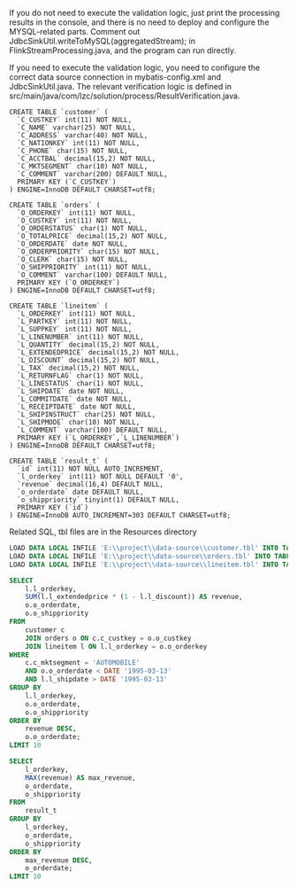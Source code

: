 If you do not need to execute the validation logic, just print the processing results in the console, and there is no need to deploy and configure the MYSQL-related parts.
Comment out JdbcSinkUtil.writeToMySQL(aggregatedStream); in FlinkStreamProcessing.java, and the program can run directly.

If you need to execute the validation logic, you need to configure the correct data source connection in mybatis-config.xml and JdbcSinkUtil.java.
The relevant verification logic is defined in src/main/java/com/lzc/solution/process/ResultVerification.java.

```MySQL
CREATE TABLE `customer` (
  `C_CUSTKEY` int(11) NOT NULL,
  `C_NAME` varchar(25) NOT NULL,
  `C_ADDRESS` varchar(40) NOT NULL,
  `C_NATIONKEY` int(11) NOT NULL,
  `C_PHONE` char(15) NOT NULL,
  `C_ACCTBAL` decimal(15,2) NOT NULL,
  `C_MKTSEGMENT` char(10) NOT NULL,
  `C_COMMENT` varchar(200) DEFAULT NULL,
  PRIMARY KEY (`C_CUSTKEY`)
) ENGINE=InnoDB DEFAULT CHARSET=utf8;

CREATE TABLE `orders` (
  `O_ORDERKEY` int(11) NOT NULL,
  `O_CUSTKEY` int(11) NOT NULL,
  `O_ORDERSTATUS` char(1) NOT NULL,
  `O_TOTALPRICE` decimal(15,2) NOT NULL,
  `O_ORDERDATE` date NOT NULL,
  `O_ORDERPRIORITY` char(15) NOT NULL,
  `O_CLERK` char(15) NOT NULL,
  `O_SHIPPRIORITY` int(11) NOT NULL,
  `O_COMMENT` varchar(100) DEFAULT NULL,
  PRIMARY KEY (`O_ORDERKEY`)
) ENGINE=InnoDB DEFAULT CHARSET=utf8;

CREATE TABLE `lineitem` (
  `L_ORDERKEY` int(11) NOT NULL,
  `L_PARTKEY` int(11) NOT NULL,
  `L_SUPPKEY` int(11) NOT NULL,
  `L_LINENUMBER` int(11) NOT NULL,
  `L_QUANTITY` decimal(15,2) NOT NULL,
  `L_EXTENDEDPRICE` decimal(15,2) NOT NULL,
  `L_DISCOUNT` decimal(15,2) NOT NULL,
  `L_TAX` decimal(15,2) NOT NULL,
  `L_RETURNFLAG` char(1) NOT NULL,
  `L_LINESTATUS` char(1) NOT NULL,
  `L_SHIPDATE` date NOT NULL,
  `L_COMMITDATE` date NOT NULL,
  `L_RECEIPTDATE` date NOT NULL,
  `L_SHIPINSTRUCT` char(25) NOT NULL,
  `L_SHIPMODE` char(10) NOT NULL,
  `L_COMMENT` varchar(100) DEFAULT NULL,
  PRIMARY KEY (`L_ORDERKEY`,`L_LINENUMBER`)
) ENGINE=InnoDB DEFAULT CHARSET=utf8;

CREATE TABLE `result_t` (
  `id` int(11) NOT NULL AUTO_INCREMENT,
  `l_orderkey` int(11) NOT NULL DEFAULT '0',
  `revenue` decimal(16,4) DEFAULT NULL,
  `o_orderdate` date DEFAULT NULL,
  `o_shippriority` tinyint(1) DEFAULT NULL,
  PRIMARY KEY (`id`)
) ENGINE=InnoDB AUTO_INCREMENT=303 DEFAULT CHARSET=utf8;
```
Related SQL, tbl files are in the Resources directory
```sql
LOAD DATA LOCAL INFILE 'E:\\project\\data-source\\customer.tbl' INTO TABLE CUSTOMER FIELDS TERMINATED BY '|' LINES TERMINATED BY '\r\n';
LOAD DATA LOCAL INFILE 'E:\\project\\data-source\\orders.tbl' INTO TABLE ORDERS FIELDS TERMINATED BY '|' LINES TERMINATED BY '\r\n';
LOAD DATA LOCAL INFILE 'E:\\project\\data-source\\lineitem.tbl' INTO TABLE LINEITEM FIELDS TERMINATED BY '|' LINES TERMINATED BY '\r\n';

SELECT
    l.l_orderkey,
    SUM(l.l_extendedprice * (1 - l.l_discount)) AS revenue,
    o.o_orderdate,
    o.o_shippriority
FROM
    customer c
    JOIN orders o ON c.c_custkey = o.o_custkey
    JOIN lineitem l ON l.l_orderkey = o.o_orderkey
WHERE
    c.c_mktsegment = 'AUTOMOBILE'
    AND o.o_orderdate < DATE '1995-03-13'
    AND l.l_shipdate > DATE '1995-03-13'
GROUP BY
    l.l_orderkey,
    o.o_orderdate,
    o.o_shippriority
ORDER BY
    revenue DESC,
    o.o_orderdate;
LIMIT 10

SELECT
    l_orderkey,
    MAX(revenue) AS max_revenue,
    o_orderdate,
    o_shippriority
FROM
    result_t
GROUP BY
    l_orderkey,
    o_orderdate,
    o_shippriority
ORDER BY
    max_revenue DESC,
    o_orderdate;
LIMIT 10
```
